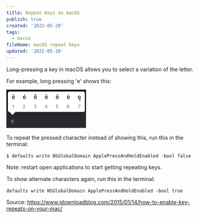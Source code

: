 ```yaml
---
title: Repeat Keys on macOS
publish: true
created: '2022-05-20'
tags:
  - macos
fileName: macOS repeat keys
updated: '2022-05-20'
---
```

Long-pressing a key in macOS allows you to select a variation of the letter.

For example, long pressing 'e' shows this:

<img src="/assets/img/macos long press option.png" />

To repeat the pressed character instead of showing this, run this in the terminal:

```shell
$ defaults write NSGlobalDomain ApplePressAndHoldEnabled -bool false
```

Note: restart open applications to start getting repeating keys.

To show alternate characters again, run this in the terminal:

```shell
defaults write NSGlobalDomain ApplePressAndHoldEnabled -bool true
```

Source: https://www.idownloadblog.com/2015/01/14/how-to-enable-key-repeats-on-your-mac/
